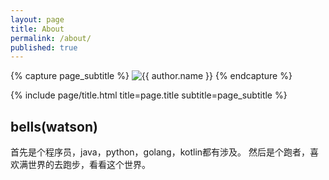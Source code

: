 ```yaml
---
layout: page
title: About
permalink: /about/
published: true
---
```


<div class="page" markdown="1">

{% capture page_subtitle %}
<img
    class="me"
    alt="{{ author.name }}"
    src="{{ site.author.photo | relative_url }}"
    srcset="{{ site.author.photo2x | relative_url }} 2x"
/>
{% endcapture %}

{% include page/title.html title=page.title subtitle=page_subtitle %}

## bells(watson) 

首先是个程序员，java，python，golang，kotlin都有涉及。
然后是个跑者，喜欢满世界的去跑步，看看这个世界。

</div>
